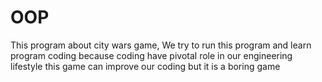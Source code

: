 # OOP
This program about city wars game, We try to run this program and learn program coding because coding have pivotal role in our engineering lifestyle this game can improve our coding but it is a boring game
